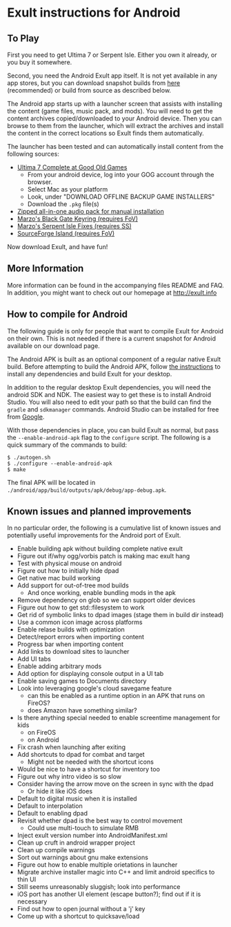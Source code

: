 # Exult instructions for Android

## To Play
First you need to get Ultima 7 or Serpent Isle. Either you own it already, or you buy it somewhere.

Second, you need the Android Exult app itself.  It is not yet available in any app stores, but you can download snapshot builds from [here](https://github.com/ceckak/exult/releases) (recommended) or build from source as described below.

The Android app starts up with a launcher screen that assists with installing the content (game files, music pack, and mods).  You will need to get the content archives copied/downloaded to your Android device.  Then you can browse to them from the launcher, which will extract the archives and install the content in the correct locations so Exult finds them automatically.

The launcher has been tested and can automatically install content from the following sources:
- [Ultima 7 Complete at Good Old Games](https://www.gog.com/game/ultima_7_complete)
  - From your android device, log into your GOG account through the browser.
  - Select Mac as your platform
  - Look, under "DOWNLOAD OFFLINE BACKUP GAME INSTALLERS"
  - Download the `.pkg` file(s)
- [Zipped all-in-one audio pack for manual installation](http://prdownloads.sourceforge.net/exult/exult_audio.zip)
- [Marzo's Black Gate Keyring (requires FoV)](http://exult.info/snapshots/Keyring.zip)
- [Marzo's Serpent Isle Fixes (requires SS)](http://exult.info/snapshots/Sifixes.zip)
- [SourceForge Island (requires FoV)](http://exult.info/snapshots/SFisland.zip)

Now download Exult, and have fun!

## More Information

More information can be found in the accompanying files README and FAQ.  In addition, you might want to check out our homepage at http://exult.info

## How to compile for Android

The following guide is only for people that want to compile Exult for Android on their own. This is not needed if there is a current snapshot for Android available on our download page.

The Android APK is built as an optional component of a regular native Exult build.  Before attempting to build the Android APK, follow [the instructions](..//INSTALL) to install any dependencies and build Exult for your desktop.

In addition to the regular desktop Exult dependencies, you will need the android SDK and NDK.  The easiest way to get these is to install Android Studio.  You will also need to edit your path so that the build can find the `gradle` and `sdkmanager` commands.  Android Studio can be installed for free from [Google](https://developer.android.com/studio).

With those dependencies in place, you can build Exult as normal, but pass the `--enable-android-apk` flag to the `configure` script.  The following is a quick summary of the commands to build:

```
$ ./autogen.sh
$ ./configure --enable-android-apk
$ make
```

The final APK will be located in `./android/app/build/outputs/apk/debug/app-debug.apk`.

## Known issues and planned improvements

In no particular order, the following is a cumulative list of known issues and potentially useful improvements for the Android port of Exult.

- Enable building apk without building complete native exult
- Figure out if/why ogg/vorbis patch is making mac exult hang
- Test with physical mouse on android
- Figure out how to initially hide dpad
- Get native mac build working
- Add support for out-of-tree mod builds
  - And once working, enable bundling mods in the apk
- Remove dependency on glob so we can support older devices
- Figure out how to get std::filesystem to work
- Get rid of symbolic links to dpad images (stage them in build dir instead)
- Use a common icon image across platforms
- Enable relase builds with optimization
- Detect/report errors when importing content
- Progress bar when importing content
- Add links to download sites to launcher
- Add UI tabs
- Enable adding arbitrary mods
- Add option for displaying console output in a UI tab
- Enable saving games to Documents directory
- Look into leveraging google's cloud savegame feature
  - can this be enabled as a runtime option in an APK that runs on FireOS?
  - does Amazon have something similar?
- Is there anything special needed to enable screentime management for kids
  - on FireOS
  - on Android
- Fix crash when launching after exiting
- Add shortcuts to dpad for combat and target
  - Might not be needed with the shortcut icons
- Would be nice to have a shortcut for inventory too
- Figure out why intro video is so slow
- Consider having the arrow move on the screen in sync with the dpad
  - Or hide it like iOS does
- Default to digital music when it is installed
- Default to interpolation
- Default to enabling dpad
- Revisit whether dpad is the best way to control movement
  - Could use multi-touch to simulate RMB
- Inject exult version number into AndroidManifest.xml
- Clean up cruft in android wrapper project
- Clean up compile warnings
- Sort out warnings about gnu make extensions
- Figure out how to enable multiple orietations in launcher
- Migrate archive installer magic into C++ and limit android specifics to thin UI
- Still seems unreasonably sluggish; look into performance
- iOS port has another UI element (escape button?); find out if it is necessary
- Find out how to open journal without a 'j' key
- Come up with a shortcut to quicksave/load
